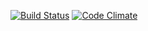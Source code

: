 [![Build Status](https://travis-ci.org/Mavai/Ratebeer.png)](https://github.com/Mavai/Ratebeer)
[![Code Climate](https://codeclimate.com/github/Mavai/Ratebeer.png)](https://codeclimate.com/github/Mavai/Ratebeer)

